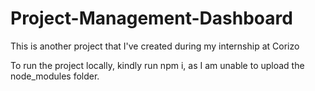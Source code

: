 # Project-Management-Dashboard
This is another project that I've created during my internship at Corizo


To run the project locally, kindly run npm i, as I am unable to upload the node_modules folder.
